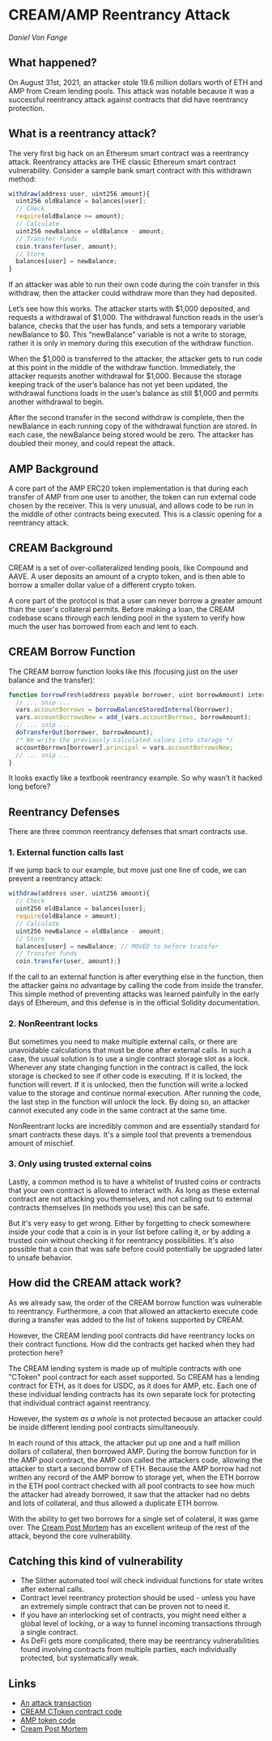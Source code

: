 # CREAM/AMP Reentrancy Attack

_Daniel Von Fange_

## What happened?

On August 31st, 2021, an attacker stole 19.6 million dollars worth of ETH and AMP from Cream lending pools. This attack was notable because it was a successful reentrancy attack against contracts that did have reentrancy protection.

## What is a reentrancy attack?

The very first big hack on an Ethereum smart contract was a reentrancy attack.  Reentrancy attacks are THE classic Ethereum smart contract vulnerability. Consider a sample bank smart contract with this withdrawn method:

```javascript
withdraw(address user, uint256 amount){  
  uint256 oldBalance = balances[user];
  // Check
  require(oldBalance >= amount);
  // Calculate
  uint256 newBalance = oldBalance - amount;
  // Transfer funds
  coin.transfer(user, amount);
  // Store
  balances[user] = newBalance;
}
```

If an attacker was able to run their own code during the coin transfer in this withdraw, then the attacker could withdraw more than they had deposited.

Let’s see how this works. The attacker starts with $1,000 deposited, and requests a withdrawal of $1,000. The withdrawal function reads in the user’s balance, checks that the user has funds, and sets a temporary variable newBalance to $0. This “newBalance” variable is not a write to storage, rather it is only in memory during this execution of the withdraw function.

When the $1,000 is transferred to the attacker, the attacker gets to run code at this point in the middle of the withdraw function. Immediately, the attacker requests another withdrawal for $1,000. Because the storage keeping track of the user’s balance has not yet been updated, the withdrawal functions loads in the user’s balance as still $1,000 and permits another withdrawal to begin.

After the second transfer in the second withdraw is complete, then the newBalance in each running copy of the withdrawal function are stored. In each case, the newBalance being stored would be zero. The attacker has doubled their money, and could repeat the attack.

## AMP Background

A core part of the AMP ERC20 token implementation is that during each transfer of AMP from one user to another, the token can run external code chosen by the receiver. This is very unusual, and allows code to be run in the middle of other contracts being executed. This is a classic opening for a reentrancy attack.

## CREAM Background

CREAM is a set of over-collateralized lending pools, like Compound and AAVE. A user deposits an amount of a crypto token, and is then able to borrow a smaller dollar value of a different crypto token.

A core part of the protocol is that a user can never borrow a greater amount than the user's collateral permits. Before making a loan, the CREAM codebase scans through each lending pool in the system to verify how much the user has borrowed from each and lent to each.

## CREAM Borrow Function

The CREAM borrow function looks like this (focusing just on the user balance and the transfer):

```javascript
function borrowFresh(address payable borrower, uint borrowAmount) internal returns (uint) {
  // ... snip ...
  vars.accountBorrows = borrowBalanceStoredInternal(borrower);
  vars.accountBorrowsNew = add_(vars.accountBorrows, borrowAmount);
  // ... snip ...
  doTransferOut(borrower, borrowAmount);
  /* We write the previously calculated values into storage */
  accountBorrows[borrower].principal = vars.accountBorrowsNew;
  // ... snip ...
}
```

It looks exactly like a textbook reentrancy example. So why wasn’t it hacked long before?

## Reentrancy Defenses

There are three common reentrancy defenses that smart contracts use.

### 1. External function calls last

If we jump back to our example, but move just one line of code, we can prevent a reentrancy attack:

```javascript
withdraw(address user, uint256 amount){
  // Check
  uint256 oldBalance = balances[user];
  require(oldBalance > amount);
  // Calculate
  uint256 newBalance = oldBalance - amount;
  // Store
  balances[user] = newBalance; // MOVED to before transfer
  // Transfer funds
  coin.transfer(user, amount);}
```

If the call to an external function is after everything else in the function, then the attacker gains no advantage by calling the code from inside the transfer. This simple method of preventing attacks was learned painfully in the early days of Ethereum, and this defense is in the official Solidity documentation.

### 2. NonReentrant locks

But sometimes you need to make multiple external calls, or there are unavoidable calculations that must be done after external calls. In such a case, the usual solution is to use a single contract storage slot as a lock. Whenever any state changing function in the contract is called, the lock storage is checked to see if other code is executing. If it is locked, the function will revert. If it is unlocked, then the function will write a locked value to the storage and continue normal execution. After running the code, the last step in the function will unlock the lock. By doing so, an attacker cannot executed any code in the same contract at the same time.

NonReentrant locks are incredibly common and are essentially standard for smart contracts these days. It's a simple tool that prevents a tremendous amount of mischief.

### 3. Only using trusted external coins

Lastly, a common method is to have a whitelist of trusted coins or contracts that your own contract is allowed to interact with. As long as these external contract are not attacking you themselves, and not calling out to external contracts themselves (in methods you use) this can be safe.

But it's very easy to get wrong. Either by forgetting to check somewhere inside your code that a coin is in your list before calling it, or by adding a trusted coin without checking it for reentrancy possibilities. It's also possible that a coin that was safe before could potentially be upgraded later to unsafe behavior.

## How did the CREAM attack work?

As we already saw, the order of the CREAM borrow function was vulnerable to reentrancy. Furthermore, a coin that allowed an attackerto execute code during a transfer was added to the list of tokens supported by CREAM.

However, the CREAM lending pool contracts did have reentrancy locks on their contract functions. How did the contracts get hacked when they had protection here?

The CREAM lending system is made up of multiple contracts with one "CToken" pool contract for each asset supported. So CREAM has a lending contract for ETH, as it does for USDC, as it does for AMP, etc. Each one of these individual lending contracts has its own separate lock for protecting that individual contract against reentrancy. 

However, the system *as a whole* is not protected because an attacker could be inside different lending pool contracts simultaneously. 

In each round of this attack, the attacker put up one and a half million dollars of collateral, then borrowed AMP. During the borrow function for in the AMP pool contract, the AMP coin called the attackers code, allowing the attacker to start a second borrow of ETH. Because the AMP borrow had not written any record of the AMP borrow to storage yet, when the ETH borrow in the ETH pool contract checked with all pool contracts to see how much the attacker had already borrowed, it saw that the attacker had no debts and lots of collateral, and thus allowed a duplicate ETH borrow.

With the ability to get two borrows for a single set of colateral, it was game over. The [Cream Post Mortem](https://medium.com/cream-finance/c-r-e-a-m-finance-post-mortem-amp-exploit-6ceb20a630c5) has an excellent writeup of the rest of the attack, beyond the core vulnerability.

## Catching this kind of vulnerability

- The Slither automated tool will check individual functions for state writes after external calls.
- Contract level reentrancy protection should be used - unless you have an extremely simple contract that can be proven not to need it.
- If you have an interlocking set of contracts, you might need either a global level of locking, or a way to funnel incoming transactions through a single contract.
- As DeFi gets more complicated, there may be reentrancy vulnerabilities found involving contracts from multiple parties, each individually protected, but systematically weak.

## Links

- [An attack transaction](https://ethtx.info/mainnet/0xa9a1b8ea288eb9ad315088f17f7c7386b9989c95b4d13c81b69d5ddad7ffe61e/)
- [CREAM CToken contract code](https://etherscan.io/address/0x3c710b981f5ef28da1807ce7ed3f2a28580e0754#code)
- [AMP token code](https://etherscan.io/address/0xff20817765cb7f73d4bde2e66e067e58d11095c2#code)
- [Cream Post Mortem](https://medium.com/cream-finance/c-r-e-a-m-finance-post-mortem-amp-exploit-6ceb20a630c5)